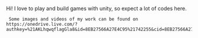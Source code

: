 Hi!
     I love to play and build games with unity, so expect a lot of codes here.
     
     Some images and videos of my work can be found on https://onedrive.live.com/?authkey=%21AKLhqwqflagGla8&id=8EB27566A27E4C95%21742255&cid=8EB27566A27E4C95
